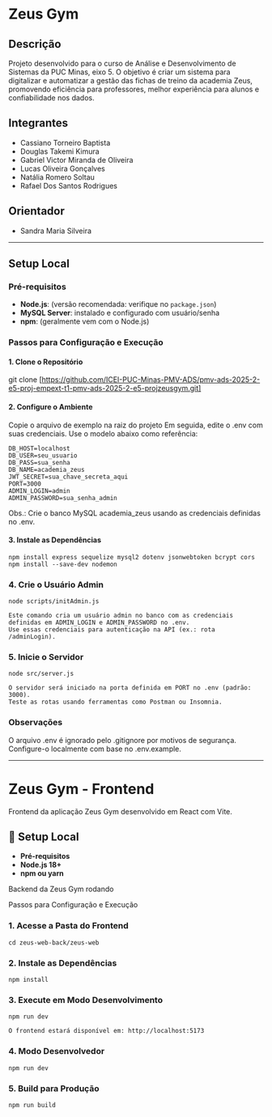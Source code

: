 # Zeus Gym

## Descrição
Projeto desenvolvido para o curso de Análise e Desenvolvimento de Sistemas da PUC Minas, eixo 5. O objetivo é criar um sistema para digitalizar e automatizar a gestão das fichas de treino da academia Zeus, promovendo eficiência para professores, melhor experiência para alunos e confiabilidade nos dados.

## Integrantes
- Cassiano Torneiro Baptista
- Douglas Takemi Kimura
- Gabriel Victor Miranda de Oliveira
- Lucas Oliveira Gonçalves
- Natália Romero Soltau
- Rafael Dos Santos Rodrigues

## Orientador
- Sandra Maria Silveira

---
## Setup Local

### Pré-requisitos
- **Node.js**: (versão recomendada: verifique no `package.json`)
- **MySQL Server**: instalado e configurado com usuário/senha
- **npm**: (geralmente vem com o Node.js)

### Passos para Configuração e Execução

#### 1. Clone o Repositório
git clone [https://github.com/ICEI-PUC-Minas-PMV-ADS/pmv-ads-2025-2-e5-proj-empext-t1-pmv-ads-2025-2-e5-projzeusgym.git]

#### 2. Configure o Ambiente
Copie o arquivo de exemplo na raiz do projeto
Em seguida, edite o .env com suas credenciais. Use o modelo abaixo como referência:

```
DB_HOST=localhost
DB_USER=seu_usuario
DB_PASS=sua_senha
DB_NAME=academia_zeus
JWT_SECRET=sua_chave_secreta_aqui
PORT=3000
ADMIN_LOGIN=admin
ADMIN_PASSWORD=sua_senha_admin
```

Obs.: Crie o banco MySQL academia_zeus usando as credenciais definidas no .env.

#### 3. Instale as Dependências

```
npm install express sequelize mysql2 dotenv jsonwebtoken bcrypt cors
npm install --save-dev nodemon
```

### 4. Crie o Usuário Admin
```
node scripts/initAdmin.js

Este comando cria um usuário admin no banco com as credenciais definidas em ADMIN_LOGIN e ADMIN_PASSWORD no .env. 
Use essas credenciais para autenticação na API (ex.: rota /adminLogin).
```

### 5. Inicie o Servidor
```
node src/server.js

O servidor será iniciado na porta definida em PORT no .env (padrão: 3000).
Teste as rotas usando ferramentas como Postman ou Insomnia.
```


### Observações
O arquivo .env é ignorado pelo .gitignore por motivos de segurança. 
Configure-o localmente com base no .env.example.

***
# Zeus Gym - Frontend
Frontend da aplicação Zeus Gym desenvolvido em React com Vite.

## 🚀 Setup Local
- **Pré-requisitos**
- **Node.js 18+**
- **npm ou yarn**

Backend da Zeus Gym rodando

Passos para Configuração e Execução
### 1. Acesse a Pasta do Frontend

```cd zeus-web-back/zeus-web```

### 2. Instale as Dependências

```npm install```

### 3. Execute em Modo Desenvolvimento

```
npm run dev

O frontend estará disponível em: http://localhost:5173
```

### 4. Modo Desenvolvedor 

```npm run dev```

### 5. Build para Produção

```npm run build```

